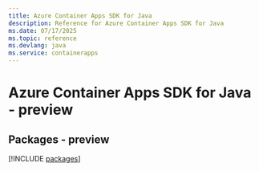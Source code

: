 ```yaml
---
title: Azure Container Apps SDK for Java
description: Reference for Azure Container Apps SDK for Java
ms.date: 07/17/2025
ms.topic: reference
ms.devlang: java
ms.service: containerapps
---
```

# Azure Container Apps SDK for Java - preview
## Packages - preview
[!INCLUDE [packages](container-apps-index.md)]